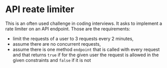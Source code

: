 # API reate limiter

This is an often used challenge in coding interviews. It asks to implement a rate limiter on an API endpoint. Those are the requirements:

- limit the requests of a user to 3 requests every 2 minutes,
- assume there are no concurrent requests,
- assume there is one method `endpoint` that is called with every request and that returns `true` if for the given user the request is allowed in the given constraints and `false` if it is not

